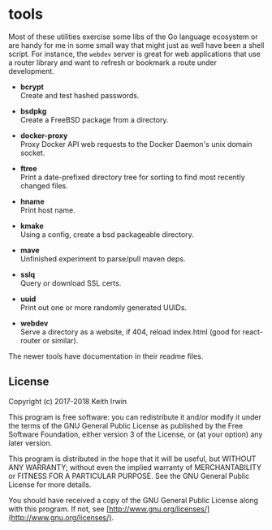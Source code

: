 # tools

Most of these utilities exercise some libs of the Go language
ecosystem or are handy for me in some small way that might just as
well have been a shell script. For instance, the `webdev` server is
great for web applications that use a router library and want to
refresh or bookmark a route under development.

* **bcrypt** <br/> Create and test hashed passwords.

* **bsdpkg** <br/> Create a FreeBSD package from a directory.

* **docker-proxy** <br/> Proxy Docker API web requests to the Docker
  Daemon's unix domain socket.

- **ftree** <br/> Print a date-prefixed directory tree for sorting to
  find most recently changed files.

* **hname** <br/> Print host name.

* **kmake** <br/> Using a config, create a bsd packageable directory.

* **mave** <br/> Unfinished experiment to parse/pull maven deps.

* **sslq** <br/> Query or download SSL certs.

* **uuid** <br/> Print out one or more randomly generated UUIDs.

* **webdev** <br/> Serve a directory as a website, if 404, reload
  index.html (good for react-router or similar).

The newer tools have documentation in their readme files.

## License

Copyright (c) 2017-2018 Keith Irwin

This program is free software: you can redistribute it and/or modify
it under the terms of the GNU General Public License as published
by the Free Software Foundation, either version 3 of the License,
or (at your option) any later version.

This program is distributed in the hope that it will be useful,
but WITHOUT ANY WARRANTY; without even the implied warranty of
MERCHANTABILITY or FITNESS FOR A PARTICULAR PURPOSE.  See the
GNU General Public License for more details.

You should have received a copy of the GNU General Public License
along with this program.  If not, see
[http://www.gnu.org/licenses/](http://www.gnu.org/licenses/).
